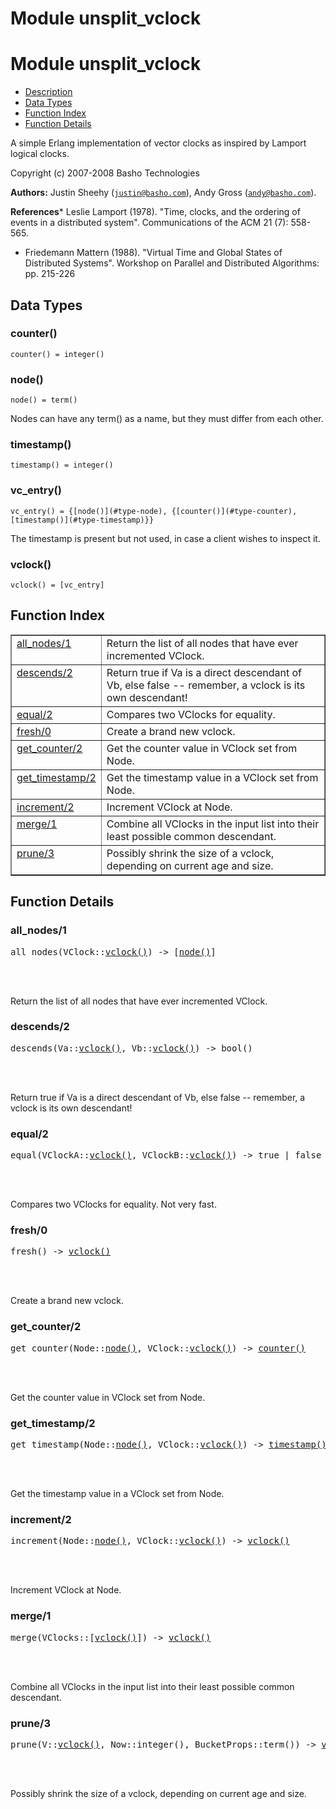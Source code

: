 Module unsplit_vclock
=====================


<h1>Module unsplit_vclock</h1>

* [Description](#description)
* [Data Types](#types)
* [Function Index](#index)
* [Function Details](#functions)


A simple Erlang implementation of vector clocks as inspired by Lamport logical clocks.



Copyright (c) 2007-2008 Basho Technologies

__Authors:__ Justin Sheehy ([`justin@basho.com`](mailto:justin@basho.com)), Andy Gross ([`andy@basho.com`](mailto:andy@basho.com)).

__References__* Leslie Lamport (1978). "Time, clocks, and the ordering of events in a distributed system". Communications of the ACM 21 (7): 558-565.
* Friedemann Mattern (1988). "Virtual Time and Global States of Distributed Systems". Workshop on Parallel and Distributed Algorithms: pp. 215-226



<h2><a name="types">Data Types</a></h2>





<h3 class="typedecl"><a name="type-counter">counter()</a></h3>




`counter() = integer()`



<h3 class="typedecl"><a name="type-node">node()</a></h3>




`node() = term()`


Nodes can have any term() as a name, but they must differ from each other.


<h3 class="typedecl"><a name="type-timestamp">timestamp()</a></h3>




`timestamp() = integer()`



<h3 class="typedecl"><a name="type-vc_entry">vc_entry()</a></h3>




`vc_entry() = {[node()](#type-node), {[counter()](#type-counter), [timestamp()](#type-timestamp)}}`


The timestamp is present but not used, in case a client wishes to inspect it.


<h3 class="typedecl"><a name="type-vclock">vclock()</a></h3>




`vclock() = [vc_entry]`


<h2><a name="index">Function Index</a></h2>



<table width="100%" border="1" cellspacing="0" cellpadding="2" summary="function index"><tr><td valign="top"><a href="#all_nodes-1">all_nodes/1</a></td><td>Return the list of all nodes that have ever incremented VClock.</td></tr><tr><td valign="top"><a href="#descends-2">descends/2</a></td><td>Return true if Va is a direct descendant of Vb, else false -- remember, a vclock is its own descendant!</td></tr><tr><td valign="top"><a href="#equal-2">equal/2</a></td><td>Compares two VClocks for equality.</td></tr><tr><td valign="top"><a href="#fresh-0">fresh/0</a></td><td>Create a brand new vclock.</td></tr><tr><td valign="top"><a href="#get_counter-2">get_counter/2</a></td><td>Get the counter value in VClock set from Node.</td></tr><tr><td valign="top"><a href="#get_timestamp-2">get_timestamp/2</a></td><td>Get the timestamp value in a VClock set from Node.</td></tr><tr><td valign="top"><a href="#increment-2">increment/2</a></td><td>Increment VClock at Node.</td></tr><tr><td valign="top"><a href="#merge-1">merge/1</a></td><td>Combine all VClocks in the input list into their least possible
common descendant.</td></tr><tr><td valign="top"><a href="#prune-3">prune/3</a></td><td>Possibly shrink the size of a vclock, depending on current age and size.</td></tr></table>




<h2><a name="functions">Function Details</a></h2>


<a name="all_nodes-1"></a>

<h3>all_nodes/1</h3>






<pre>all_nodes(VClock::<a href="#type-vclock">vclock()</a>) -> [<a href="#type-node">node()</a>]</pre>

<br></br>




Return the list of all nodes that have ever incremented VClock.<a name="descends-2"></a>

<h3>descends/2</h3>






<pre>descends(Va::<a href="#type-vclock">vclock()</a>, Vb::<a href="#type-vclock">vclock()</a>) -> bool()</pre>

<br></br>




Return true if Va is a direct descendant of Vb, else false -- remember, a vclock is its own descendant!<a name="equal-2"></a>

<h3>equal/2</h3>






<pre>equal(VClockA::<a href="#type-vclock">vclock()</a>, VClockB::<a href="#type-vclock">vclock()</a>) -> true | false</pre>

<br></br>




Compares two VClocks for equality.
Not very fast.<a name="fresh-0"></a>

<h3>fresh/0</h3>






<pre>fresh() -> <a href="#type-vclock">vclock()</a></pre>

<br></br>




Create a brand new vclock.<a name="get_counter-2"></a>

<h3>get_counter/2</h3>






<pre>get_counter(Node::<a href="#type-node">node()</a>, VClock::<a href="#type-vclock">vclock()</a>) -> <a href="#type-counter">counter()</a></pre>

<br></br>




Get the counter value in VClock set from Node.<a name="get_timestamp-2"></a>

<h3>get_timestamp/2</h3>






<pre>get_timestamp(Node::<a href="#type-node">node()</a>, VClock::<a href="#type-vclock">vclock()</a>) -> <a href="#type-timestamp">timestamp()</a></pre>

<br></br>




Get the timestamp value in a VClock set from Node.<a name="increment-2"></a>

<h3>increment/2</h3>






<pre>increment(Node::<a href="#type-node">node()</a>, VClock::<a href="#type-vclock">vclock()</a>) -> <a href="#type-vclock">vclock()</a></pre>

<br></br>




Increment VClock at Node.<a name="merge-1"></a>

<h3>merge/1</h3>






<pre>merge(VClocks::[<a href="#type-vclock">vclock()</a>]) -> <a href="#type-vclock">vclock()</a></pre>

<br></br>




Combine all VClocks in the input list into their least possible
common descendant.<a name="prune-3"></a>

<h3>prune/3</h3>






<pre>prune(V::<a href="#type-vclock">vclock()</a>, Now::integer(), BucketProps::term()) -> <a href="#type-vclock">vclock()</a></pre>

<br></br>




Possibly shrink the size of a vclock, depending on current age and size.